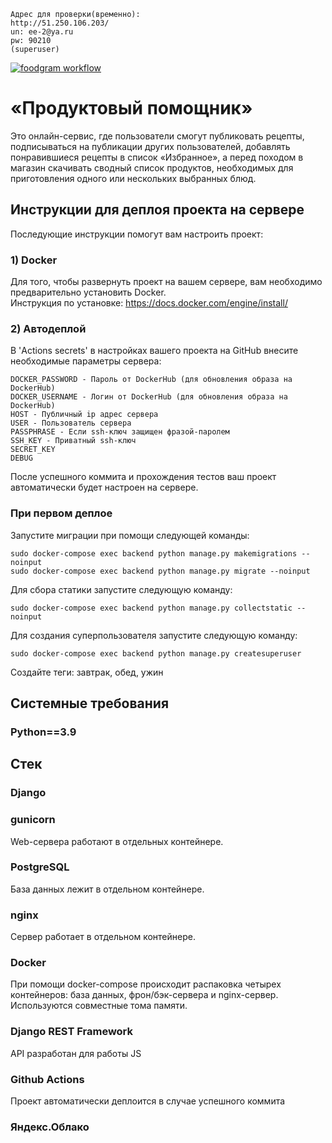 ```
Адрес для проверки(временно):
http://51.250.106.203/
un: ee-2@ya.ru 
pw: 90210 
(superuser)
```

[![foodgram workflow](https://github.com/zomini/foodgram-project-react/actions/workflows/main.yml/badge.svg)](https://github.com/zomini/zomini/foodgram-project-react/actions/workflows/main.yml)

# «Продуктовый помощник»
Это онлайн-сервис, где пользователи смогут публиковать рецепты, подписываться на публикации других пользователей, добавлять понравившиеся рецепты в список «Избранное», а перед походом в магазин скачивать сводный список продуктов, необходимых для приготовления одного или нескольких выбранных блюд.

## Инструкции для деплоя проекта на сервере

Последующие инструкции помогут вам настроить проект: <br>

### 1) Docker

Для того, чтобы развернуть проект на вашем сервере, вам необходимо предварительно установить Docker. <br>
Инструкция по установке: https://docs.docker.com/engine/install/

### 2) Автодеплой

В 'Actions secrets' в настройках вашего проекта на GitHub внесите необходимые параметры сервера: <br>

```
DOCKER_PASSWORD - Пароль от DockerHub (для обновления образа на DockerHub)
DOCKER_USERNAME - Логин от DockerHub (для обновления образа на DockerHub)
HOST - Публичный ip адрес сервера
USER - Пользователь сервера
PASSPHRASE - Если ssh-ключ защищен фразой-паролем
SSH_KEY - Приватный ssh-ключ
SECRET_KEY
DEBUG
```

После успешного коммита и прохождения тестов ваш проект автоматически будет настроен на сервере. <br>

### При первом деплое

Запустите миграции при помощи следующей команды:

```
sudo docker-compose exec backend python manage.py makemigrations --noinput
sudo docker-compose exec backend python manage.py migrate --noinput
```

Для сбора статики запустите следующую команду:

```
sudo docker-compose exec backend python manage.py collectstatic --noinput
```

Для создания суперпользователя запустите следующую команду:

```
sudo docker-compose exec backend python manage.py createsuperuser
```

Создайте теги: завтрак, обед, ужин

## Системные требования
### Python==3.9

## Стек
### Django
### gunicorn
Web-сервера работают в отдельных контейнере.
### PostgreSQL
База данных лежит в отдельном контейнере.
### nginx
Сервер работает в отдельном контейнере.
### Docker
При помощи docker-compose происходит распаковка четырех контейнеров: база данных, фрон/бэк-сервера и nginx-сервер. Используются совместные тома памяти.
### Django REST Framework
API разработан для работы JS
### Github Actions
Проект автоматически деплоится в случае успешного коммита
### Яндекс.Облако
